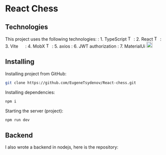 # React Chess

## Technologies

This project uses the following technologies:
: 1. TypeScript <img src="https://w7.pngwing.com/pngs/915/519/png-transparent-typescript-hd-logo-thumbnail.png" alt="TS Logo" style="width: 15px; height: auto;">
: 2. React <img src="https://encrypted-tbn0.gstatic.com/images?q=tbn:ANd9GcQIoAfenyz4DwJLgX6LRfa2mKl_e1Qi56Cl7CLsC4Obj8oaqUDQ3Eua5RO8I1sbRGS1YV0&usqp=CAU" alt="TS Logo" style="width: 15px; height: auto;">
: 3. Vite <img src="https://vitejs.ru/logo-with-shadow.png" style="width: 15px; height: auto;">
: 4. MobX <img src="https://seeklogo.com/images/M/mobx-logo-0C59CBBAD9-seeklogo.com.png" alt="TS Logo" style="width: 15px; height: auto;">
: 5. axios
: 6. JWT authorization
: 7. MaterialUi <img src="https://mui.com/static/logo.png" alt="TS Logo" style="width: 20px; height: auto;">

## Installing

Installing project from GitHub:

```bash
git clone https://github.com/EugeneTsydenov/React-chess.git
```

Installing dependencies:

```bash
npm i
```

Starting the server (project):

```bash
npm run dev
```

## Backend 

I also wrote a backend in nodejs, here is the repository:


